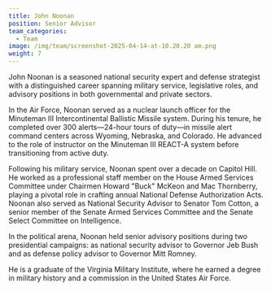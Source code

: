 ```yaml
---
title: John Noonan
position: Senior Advisor
team_categories:
  - Team
image: /img/team/screenshot-2025-04-14-at-10.20.20 am.png
weight: 7
---
```

John Noonan is a seasoned national security expert and defense strategist with a distinguished career spanning military service, legislative roles, and advisory positions in both governmental and private sectors.

In the Air Force, Noonan served as a nuclear launch officer for the Minuteman III Intercontinental Ballistic Missile system. During his tenure, he completed over 300 alerts—24-hour tours of duty—in missile alert command centers across Wyoming, Nebraska, and Colorado. He advanced to the role of instructor on the Minuteman III REACT-A system before transitioning from active duty.

Following his military service, Noonan spent over a decade on Capitol Hill. He worked as a professional staff member on the House Armed Services Committee under Chairmen Howard "Buck" McKeon and Mac Thornberry, playing a pivotal role in crafting annual National Defense Authorization Acts. Noonan also served as National Security Advisor to Senator Tom Cotton, a senior member of the Senate Armed Services Committee and the Senate Select Committee on Intelligence.

In the political arena, Noonan held senior advisory positions during two presidential campaigns: as national security advisor to Governor Jeb Bush and as defense policy advisor to Governor Mitt Romney. 

He is a graduate of the Virginia Military Institute, where he earned a degree in military history and a commission in the United States Air Force.